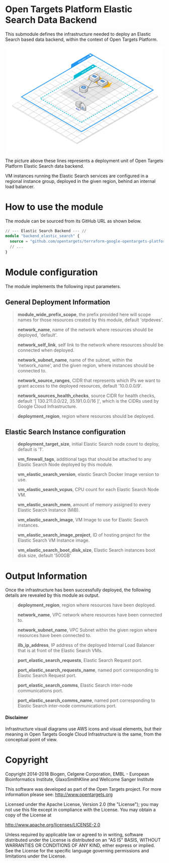 # Open Targets Platform Elastic Search Data Backend
This submodule defines the infrastructure needed to deploy an Elastic Search based data backend, within the context of Open Targets Platform.

![Open Targets Platform Elastic Search, Deployment Unit](../../docs/img/open_targets_platform_elastic_search.png "Open Targets Platform Elastic Search, Deployment Unit")

The picture above these lines represents a deployment unit of Open Targets Platform Elastic Search data backend.

VM instances running the Elastic Search services are configured in a regional instance group, deployed in the given region, behind an internal load balancer.

# How to use the module
The module can be sourced from its GitHub URL as shown below.
```terraform
// --- Elastic Search Backend --- //
module "backend_elastic_search" {
  source = "github.com/opentargets/terraform-google-opentargets-platform//modules/elasticsearch"
  // ...
}
```

# Module configuration
The module implements the following input parameters.

## General Deployment Information
>**module_wide_prefix_scope**, the prefix provided here will scope names for those resources created by this module, default 'otpdeves'.

>**network_name**, name of the network where resources should be deployed, 'default'.

>**network_self_link**, self link to the network where resources should be connected when deployed.

>**network_subnet_name**, name of the subnet, within the 'network_name', and the given region, where instances should be connected to.

>**network_source_ranges**, CIDR that represents which IPs we want to grant access to the deployed resources, default '10.0.0.0/9'.

>**network_sources_health_checks**, source CIDR for health checks, default '[ 130.211.0.0/22, 35.191.0.0/16 ]', which is the CIDRs used by Google Cloud Infrastructure.

>**deployment_region**, region where resources should be deployed.

## Elastic Search Instance configuration
>**deployment_target_size**, initial Elastic Search node count to deploy, default is '1'.

>**vm_firewall_tags**, additional tags that should be attached to any Elastic Search Node deployed by this module.

>**vm_elastic_search_version**, elastic Search Docker Image version to use.

>**vm_elastic_search_vcpus**, CPU count for each Elastic Search Node VM.

>**vm_elastic_search_mem**, amount of memory assigned to every Elastic Search Instance (MiB).

>**vm_elastic_search_image**, VM Image to use for Elastic Search instances.

>**vm_elastic_search_image_project**, ID of hosting project for the Elastic Search VM Instance image.

>**vm_elastic_search_boot_disk_size**, Elastic Search instances boot disk size, default '500GB'

# Output Information
Once the infrastructure has been successfully deployed, the following details are revealed by this module as output.

>**deployment_region**, region where resources have been deployed.

>**network_name**, VPC network where resources have been connected to.

>**network_subnet_name**, VPC Subnet within the given region where resources have been connected to.

>**ilb_ip_address**, IP address of the deployed Internal Load Balancer that is at front of the Elastic Search VMs.

>**port_elastic_search_requests**, Elastic Search Request port.

>**port_elastic_search_requests_name**, named port corresponding to Elastic Search Request port.

>**port_elastic_search_comms**, Elastic Search inter-node communications port.

>**port_elastic_search_comms_name**, named port corresponding to Elastic Search inter-node communications port.


#### Disclaimer
Infrastructure visual diagrams use AWS icons and visual elements, but their meaning in Open Targets Google Cloud Infrastructure is the same, from the conceptual point of view.

# Copyright
Copyright 2014-2018 Biogen, Celgene Corporation, EMBL - European Bioinformatics Institute, GlaxoSmithKline and Wellcome Sanger Institute

This software was developed as part of the Open Targets project. For more information please see: http://www.opentargets.org

Licensed under the Apache License, Version 2.0 (the "License");
you may not use this file except in compliance with the License.
You may obtain a copy of the License at

   http://www.apache.org/licenses/LICENSE-2.0

Unless required by applicable law or agreed to in writing, software
distributed under the License is distributed on an "AS IS" BASIS,
WITHOUT WARRANTIES OR CONDITIONS OF ANY KIND, either express or implied.
See the License for the specific language governing permissions and
limitations under the License.